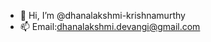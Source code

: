 - 👋 Hi, I’m @dhanalakshmi-krishnamurthy
- 📫 Email:dhanalakshmi.devangi@gmail.com

<!---
dhanalakshmi-krishnamurthy/dhanalakshmi-krishnamurthy is a ✨ special ✨ repository because its `README.md` (this file) appears on your GitHub profile.
You can click the Preview link to take a look at your changes.
--->
